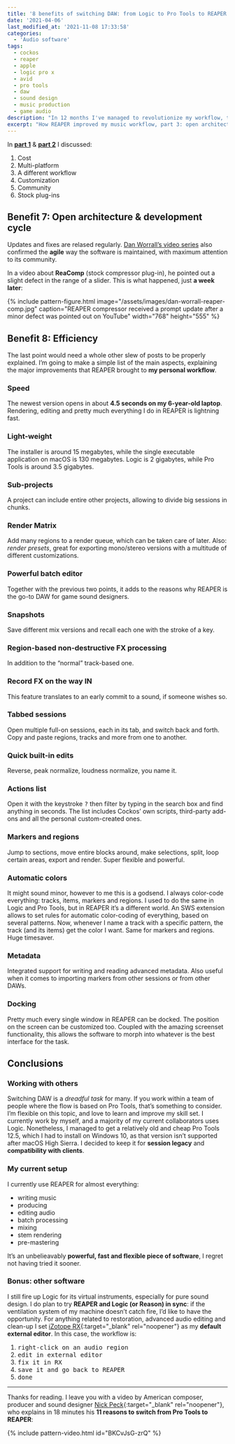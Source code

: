 ```yaml
---
title: '8 benefits of switching DAW: from Logic to Pro Tools to REAPER (Part 3)'
date: '2021-04-06'
last_modified_at: '2021-11-08 17:33:58'
categories:
  - 'Audio software'
tags:
  - cockos
  - reaper
  - apple
  - logic pro x
  - avid
  - pro tools
  - daw
  - sound design 
  - music production
  - game audio
description: "In 12 months I've managed to revolutionize my workflow, twice. Here's part 3 of how I migrated DAW, from Logic to Pro Tools, and finally to REAPER."
excerpt: "How REAPER improved my music workflow, part 3: open architecture, development cycle, efficiency."
---
```

In [**part 1**](/blog/daw-from-logic-to-pro-tools-to-reaper-part-1/) & [**part 2**](/blog/daw-from-logic-to-pro-tools-to-reaper-part-2/) I discussed:

1.  Cost
2.  Multi-platform
3.  A different workflow
4.  Customization
5.  Community
6.  Stock plug-ins

## Benefit 7: Open architecture & development cycle

Updates and fixes are relased regularly. [Dan Worrall’s video series](https://youtu.be/3OoVnTO3AB4) also confirmed the **agile** way the software is maintained, with maximum attention to its community.

In a video about **ReaComp** (stock compressor plug-in), he pointed out a slight defect in the range of a slider. This is what happened, just **a week later**:

{% include pattern-figure.html image="/assets/images/dan-worrall-reaper-comp.jpg" caption="REAPER compressor received a prompt update after a minor defect was pointed out on YouTube" width="768" height="555" %}

## Benefit 8: Efficiency

The last point would need a whole other slew of posts to be properly explained. I’m going to make a simple list of the main aspects, explaining the major improvements that REAPER brought to **my personal workflow**.

### Speed

The newest version opens in about **4.5 seconds on my 6-year-old laptop**. Rendering, editing and pretty much everything I do in REAPER is lightning fast.

### Light-weight

The installer is around 15 megabytes, while the single executable application on macOS is 130 megabytes. Logic is 2 gigabytes, while Pro Tools is around 3.5 gigabytes.

### Sub-projects

A project can include entire other projects, allowing to divide big sessions in chunks.

### Render Matrix

Add many regions to a render queue, which can be taken care of later. Also: _render presets_, great for exporting mono/stereo versions with a multitude of different customizations.

### Powerful batch editor

Together with the previous two points, it adds to the reasons why REAPER is the go-to DAW for game sound designers.

### Snapshots

Save different mix versions and recall each one with the stroke of a key.

### Region-based non-destructive FX processing

In addition to the “normal” track-based one.

### Record FX on the way IN

This feature translates to an early commit to a sound, if someone wishes so.

### Tabbed sessions

Open multiple full-on sessions, each in its tab, and switch back and forth. Copy and paste regions, tracks and more from one to another.

### Quick built-in edits

Reverse, peak normalize, loudness normalize, you name it.

### Actions list

Open it with the keystroke <kbd>?</kbd> then filter by typing in the search box and find anything in seconds. The list includes Cockos’ own scripts, third-party add-ons and all the personal custom-created ones.

### Markers and regions

Jump to sections, move entire blocks around, make selections, split, loop certain areas, export and render. Super flexible and powerful.

### Automatic colors

It might sound minor, however to me this is a godsend. I always color-code everything: tracks, items, markers and regions. I used to do the same in Logic and Pro Tools, but in REAPER it’s a different world. An SWS extension allows to set rules for automatic color-coding of everything, based on several patterns. Now, whenever I name a track with a specific pattern, the track (and its items) get the color I want. Same for markers and regions. Huge timesaver.

### Metadata

Integrated support for writing and reading advanced metadata. Also useful when it comes to importing markers from other sessions or from other DAWs.

### Docking

Pretty much every single window in REAPER can be docked. The position on the screen can be customized too. Coupled with the amazing screenset functionality, this allows the software to morph into whatever is the best interface for the task.

## Conclusions

### Working with others

Switching DAW is a _dreadful task_ for many. If you work within a team of people where the flow is based on Pro Tools, that’s something to consider. I’m flexible on this topic, and love to learn and improve my skill set. I currently work by myself, and a majority of my current collaborators uses Logic. Nonetheless, I managed to get a relatively old and cheap Pro Tools 12.5, which I had to install on Windows 10, as that version isn’t supported after macOS High Sierra. I decided to keep it for **session legacy** and **compatibility with clients**.

### My current setup

I currently use REAPER for almost everything:

- writing music
- producing
- editing audio
- batch processing
- mixing
- stem rendering
- pre-mastering

It’s an unbelieavably **powerful, fast and flexible piece of software**, I regret not having tried it sooner.

### Bonus: other software

I still fire up Logic for its virtual instruments, especially for pure sound design. I do plan to try **REAPER and Logic (or Reason) in sync**: if the ventilation system of my machine doesn’t catch fire, I’d like to have the opportunity. For anything related to restoration, advanced audio editing and clean-up I set [iZotope RX](https://www.izotope.com/en/products/rx.html){:target="_blank" rel="noopener"} as my **default external editor**. In this case, the workflow is:

1. <kbd>right-click on an audio region</kbd>
2. <kbd>edit in external editor</kbd>
3. <kbd>fix it in RX</kbd>
4. <kbd>save it and go back to REAPER</kbd>
5. <kbd>done</kbd>

---

Thanks for reading. I leave you with a video by American composer, producer and sound designer [Nick Peck](https://nicolaspeck.com/){:target="_blank" rel="noopener"}, who explains in 18 minutes his **11 reasons to switch from Pro Tools to REAPER**:

{% include pattern-video.html id="BKCvJsG-zrQ" %}